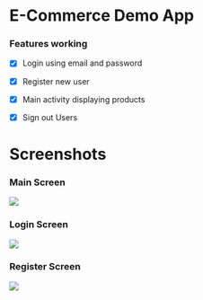# E-Commerce Demo App

### Features working
- [x] Login using email and password

- [x] Register new user

- [x] Main activity displaying products

- [x] Sign out Users


# Screenshots

###  Main Screen

![](https://user-images.githubusercontent.com/25135073/48820923-0d9eb580-ed7d-11e8-96fc-329ad12346c2.png)


###  Login Screen

![](https://user-images.githubusercontent.com/25135073/48820924-0e374c00-ed7d-11e8-80ee-4a281ec59d26.png)

###  Register Screen

![](https://user-images.githubusercontent.com/25135073/48820926-0ecfe280-ed7d-11e8-8b49-37fa94452dd5.png)

